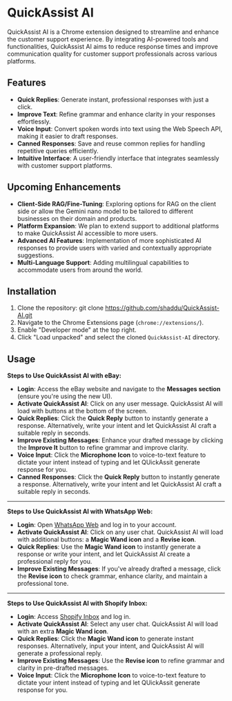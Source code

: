 # QuickAssist AI
  
QuickAssist AI is a Chrome extension designed to streamline and enhance the customer support experience. By integrating AI-powered tools and functionalities, QuickAssist AI aims to reduce response times and improve communication quality for customer support professionals across various platforms.  
  
## Features

- **Quick Replies**: Generate instant, professional responses with just a click.  
- **Improve Text**: Refine grammar and enhance clarity in your responses effortlessly.  
- **Voice Input**: Convert spoken words into text using the Web Speech API, making it easier to draft responses.  
- **Canned Responses**: Save and reuse common replies for handling repetitive queries efficiently.     
- **Intuitive Interface**: A user-friendly interface that integrates seamlessly with customer support platforms. 
  
## Upcoming Enhancements  
  
- **Client-Side RAG/Fine-Tuning**: Exploring options for RAG on the client side or allow the Gemini nano model to be tailored to different businesses on their domain and products. 
- **Platform Expansion**: We plan to extend support to additional platforms to make QuickAssist AI accessible to more users.  
- **Advanced AI Features**: Implementation of more sophisticated AI responses to provide users with varied and contextually appropriate suggestions.  
- **Multi-Language Support**: Adding multilingual capabilities to accommodate users from around the world. 
  
## Installation  
  
1. Clone the repository:
git clone https://github.com/shaddu/QuickAssist-AI.git
2. Navigate to the Chrome Extensions page (`chrome://extensions/`).  
3. Enable "Developer mode" at the top right.
4. Click "Load unpacked" and select the cloned `QuickAssist-AI` directory.  
  
## Usage

**Steps to Use QuickAssist AI with eBay:**  
- **Login**: Access the eBay website and navigate to the **Messages section** (ensure you're using the new UI).  
- **Activate QuickAssist AI**: Click on any user message. QuickAssist AI will load with buttons at the bottom of the screen.  
- **Quick Replies**: Click the **Quick Reply** button to instantly generate a response. Alternatively, write your intent and let QuickAssist AI craft a suitable reply in seconds.  
- **Improve Existing Messages**: Enhance your drafted message by clicking the **Improve It** button to refine grammar and improve clarity.
- **Voice Input**: Click the **Microphone Icon** to voice-to-text feature to dictate your intent instead of typing and let QUickAssit generate response for you.
- **Canned Responses**: Click the **Quick Reply** button to instantly generate a response. Alternatively, write your intent and let QuickAssist AI craft a suitable reply in seconds.  


---

**Steps to Use QuickAssist AI with WhatsApp Web:**  
- **Login**: Open [WhatsApp Web](https://web.whatsapp.com/) and log in to your account.  
- **Activate QuickAssist AI**: Click on any user chat. QuickAssist AI will load with additional buttons: a **Magic Wand icon** and a **Revise icon**.  
- **Quick Replies**: Use the **Magic Wand icon** to instantly generate a response or write your intent, and let QuickAssist AI create a professional reply for you.  
- **Improve Existing Messages**: If you've already drafted a message, click the **Revise icon** to check grammar, enhance clarity, and maintain a professional tone.  

---

**Steps to Use QuickAssist AI with Shopify Inbox:**  
- **Login**: Access [Shopify Inbox](https://inbox.shopify.com/) and log in.  
- **Activate QuickAssist AI**: Select any user chat. QuickAssist AI will load with an extra **Magic Wand icon**.  
- **Quick Replies**: Click the **Magic Wand icon** to generate instant responses. Alternatively, input your intent, and QuickAssist AI will generate a professional reply.  
- **Improve Existing Messages**: Use the **Revise icon** to refine grammar and clarity in pre-drafted messages.  
- **Voice Input**: Click the **Microphone Icon** to voice-to-text feature to dictate your intent instead of typing and let QUickAssit generate response for you.
 